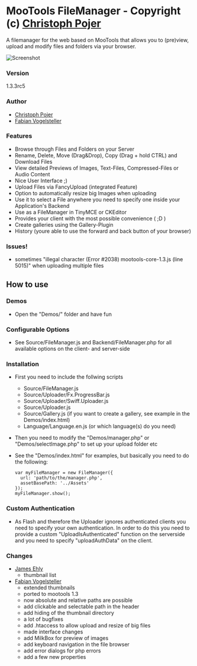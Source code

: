 MooTools FileManager - Copyright (c) [Christoph Pojer](http://og5.net/christoph)
=====================================================================================

A filemanager for the web based on MooTools that allows you to (pre)view, upload and modify files and folders via your browser.

![Screenshot](https://github.com/frozeman/mootools-filemanager/raw/master/screenshot.png)

### Version
  1.3.3rc5

### Author
* [Christoph Pojer](http://og5.net/christoph)
* [Fabian Vogelsteller](http://frozeman.de)

### Features

* Browse through Files and Folders on your Server
* Rename, Delete, Move (Drag&Drop), Copy (Drag + hold CTRL) and Download Files
* View detailed Previews of Images, Text-Files, Compressed-Files or Audio Content
* Nice User Interface ;)
* Upload Files via FancyUpload (integrated Feature)
* Option to automatically resize big Images when uploading
* Use it to select a File anywhere you need to specify one inside your Application's Backend
* Use as a FileManager in TinyMCE or CKEditor
* Provides your client with the most possible convenience ( ;D )
* Create galleries using the Gallery-Plugin
* History (youre able to use the forward and back button of your browser)

### Issues!
  - sometimes "illegal character (Error #2038) mootools-core-1.3.js (line 5015)" when uploading multiple files

How to use
----------

### Demos

* Open the "Demos/" folder and have fun

### Configurable Options

* See Source/FileManager.js and Backend/FileManager.php for all available options on the client- and server-side

### Installation

* First you need to include the follwing scripts
  * Source/FileManager.js
  * Source/Uploader/Fx.ProgressBar.js
  * Source/Uploader/Swiff.Uploader.js
  * Source/Uploader.js
  * Source/Gallery.js (if you want to create a gallery, see example in the Demos/index.html)
  * Language/Language.en.js (or which language(s) do you need)

* Then you need to modify the "Demos/manager.php" or "Demos/selectImage.php" to set up your upload folder etc
* See the "Demos/index.html" for examples, but basically you need to do the following:

      var myFileManager = new FileManager({
        url: 'path/to/the/manager.php',
        assetBasePath: '../Assets'
      });
      myFileManager.show();


### Custom Authentication

* As Flash and therefore the Uploader ignores authenticated clients you need to specify your own authentication. In order to do this you need to provide a custom "UploadIsAuthenticated" function on the serverside and you need to specify "uploadAuthData" on the client.


### Changes
 - [James Ehly](http://www.devtrench.com)
    - thumbnail list
 - [Fabian Vogelsteller](http://frozeman.de)
    - extended thumbnails
    - ported to mootools 1.3
    - now absolute and relative paths are possible
    - add clickable and selectable path in the header
    - add hiding of the thumbnail directory
    - a lot of bugfixes
    - add .htaccess to allow upload and resize of big files
    - made interface changes
    - add MilkBox for preview of images
    - add keyboard navigation in the file browser
    - add error dialogs for php errors
    - add a few new properties
